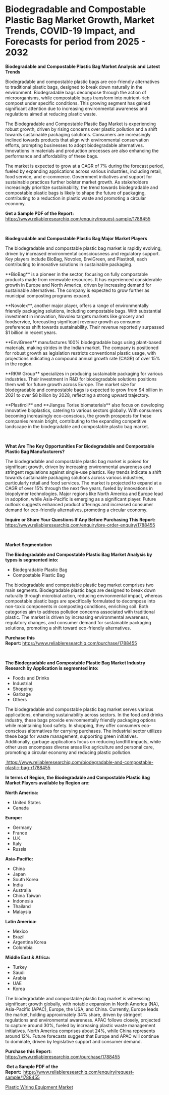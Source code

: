 <p><h1>Biodegradable and Compostable Plastic Bag Market Growth, Market Trends, COVID-19 Impact, and Forecasts for period from 2025 - 2032</h1></p><p><strong>Biodegradable and Compostable Plastic Bag Market Analysis and Latest Trends</strong></p>
<p><p>Biodegradable and compostable plastic bags are eco-friendly alternatives to traditional plastic bags, designed to break down naturally in the environment. Biodegradable bags decompose through the action of microorganisms, while compostable bags transform into nutrient-rich compost under specific conditions. This growing segment has gained significant attention due to increasing environmental awareness and regulations aimed at reducing plastic waste.</p><p>The Biodegradable and Compostable Plastic Bag Market is experiencing robust growth, driven by rising concerns over plastic pollution and a shift towards sustainable packaging solutions. Consumers are increasingly inclined towards products that align with environmental conservation efforts, prompting businesses to adopt biodegradable alternatives. Innovations in materials and production processes are also enhancing the performance and affordability of these bags.</p><p>The market is expected to grow at a CAGR of 7% during the forecast period, fueled by expanding applications across various industries, including retail, food service, and e-commerce. Government initiatives and support for sustainable practices further bolster market growth. As stakeholders increasingly prioritize sustainability, the trend towards biodegradable and compostable plastic bags is likely to shape the future of packaging, contributing to a reduction in plastic waste and promoting a circular economy.</p></p>
<p><strong>Get a Sample PDF of the Report:&nbsp;</strong> <a href="https://www.reliableresearchiq.com/enquiry/request-sample/1788455?utm_campaign=3354&utm_medium=2&utm_source=Github&utm_content=ia&utm_term=05042025&utm_id=biodegradable-and-compostable-plastic-bag">https://www.reliableresearchiq.com/enquiry/request-sample/1788455</a></p>
<p>&nbsp;</p>
<p><strong>Biodegradable and Compostable Plastic Bag Major Market Players</strong></p>
<p><p>The biodegradable and compostable plastic bag market is rapidly evolving, driven by increased environmental consciousness and regulatory support. Key players include BioBag, Novolex, EnviGreen, and Plastiroll, each contributing to innovative solutions in sustainable packaging.</p><p>**BioBag** is a pioneer in the sector, focusing on fully compostable products made from renewable resources. It has experienced considerable growth in Europe and North America, driven by increasing demand for sustainable alternatives. The company is expected to grow further as municipal composting programs expand.</p><p>**Novolex**, another major player, offers a range of environmentally friendly packaging solutions, including compostable bags. With substantial investment in innovation, Novolex targets markets like grocery and foodservice, forecasting significant revenue growth as consumer preferences shift towards sustainability. Their revenue reportedly surpassed $1 billion in recent years.</p><p>**EnviGreen** manufactures 100% biodegradable bags using plant-based materials, making strides in the Indian market. The company is positioned for robust growth as legislation restricts conventional plastic usage, with projections indicating a compound annual growth rate (CAGR) of over 15% in the region.</p><p>**RKW Group** specializes in producing sustainable packaging for various industries. Their investment in R&D for biodegradable solutions positions them well for future growth across Europe. The market size for biodegradable and compostable bags is expected to grow from $4 billion in 2021 to over $8 billion by 2028, reflecting a strong upward trajectory.</p><p>**Plastiroll** and **Jiangsu Torise biomaterials** also focus on developing innovative bioplastics, catering to various sectors globally. With consumers becoming increasingly eco-conscious, the growth prospects for these companies remain bright, contributing to the expanding competitive landscape in the biodegradable and compostable plastic bag market.</p></p>
<p>&nbsp;</p>
<p><strong>What Are The Key Opportunities For Biodegradable and Compostable Plastic Bag Manufacturers?</strong></p>
<p><p>The biodegradable and compostable plastic bag market is poised for significant growth, driven by increasing environmental awareness and stringent regulations against single-use plastics. Key trends indicate a shift towards sustainable packaging solutions across various industries, particularly retail and food services. The market is projected to expand at a CAGR of over 15% through the next five years, fueled by innovations in biopolymer technologies. Major regions like North America and Europe lead in adoption, while Asia-Pacific is emerging as a significant player. Future outlook suggests enhanced product offerings and increased consumer demand for eco-friendly alternatives, promoting a circular economy.</p></p>
<p><strong>Inquire or Share Your Questions If Any Before Purchasing This Report:</strong> <a href="https://www.reliableresearchiq.com/enquiry/pre-order-enquiry/1788455?utm_campaign=3354&utm_medium=2&utm_source=Github&utm_content=ia&utm_term=05042025&utm_id=biodegradable-and-compostable-plastic-bag">https://www.reliableresearchiq.com/enquiry/pre-order-enquiry/1788455</a></p>
<p>&nbsp;</p>
<p><strong>Market Segmentation</strong></p>
<p><strong>The Biodegradable and Compostable Plastic Bag Market Analysis by types is segmented into:</strong></p>
<p><ul><li>Biodegradable Plastic Bag</li><li>Compostable Plastic Bag</li></ul></p>
<p><p>The biodegradable and compostable plastic bag market comprises two main segments. Biodegradable plastic bags are designed to break down naturally through microbial action, reducing environmental impact, whereas compostable plastic bags are specifically formulated to decompose into non-toxic components in composting conditions, enriching soil. Both categories aim to address pollution concerns associated with traditional plastic. The market is driven by increasing environmental awareness, regulatory changes, and consumer demand for sustainable packaging solutions, promoting a shift toward eco-friendly alternatives.</p></p>
<p><strong>Purchase this Report:&nbsp;</strong><a href="https://www.reliableresearchiq.com/purchase/1788455?utm_campaign=3354&utm_medium=2&utm_source=Github&utm_content=ia&utm_term=05042025&utm_id=biodegradable-and-compostable-plastic-bag">https://www.reliableresearchiq.com/purchase/1788455</a></p>
<p>&nbsp;</p>
<p><strong>The Biodegradable and Compostable Plastic Bag Market Industry Research by Application is segmented into:</strong></p>
<p><ul><li>Foods and Drinks</li><li>Industrial</li><li>Shopping</li><li>Garbage</li><li>Others</li></ul></p>
<p><p>The biodegradable and compostable plastic bag market serves various applications, enhancing sustainability across sectors. In the food and drinks industry, these bags provide environmentally friendly packaging options while maintaining food safety. In shopping, they offer consumers eco-conscious alternatives for carrying purchases. The industrial sector utilizes these bags for waste management, supporting green initiatives. Additionally, garbage applications focus on reducing landfill impacts, while other uses encompass diverse areas like agriculture and personal care, promoting a circular economy and reducing plastic pollution.</p></p>
<p><a href="https://www.reliableresearchiq.com/biodegradable-and-compostable-plastic-bag-r1788455?utm_campaign=3354&utm_medium=2&utm_source=Github&utm_content=ia&utm_term=05042025&utm_id=biodegradable-and-compostable-plastic-bag">&nbsp;https://www.reliableresearchiq.com/biodegradable-and-compostable-plastic-bag-r1788455</a></p>
<p><strong>In terms of Region, the Biodegradable and Compostable Plastic Bag Market Players available by Region are:</strong></p>
<p>
    <p> <strong> North America: </strong>
        <ul>
            <li>United States</li>
            <li>Canada</li>
        </ul>
        </p> 
    <p> <strong> Europe: </strong>
        <ul>
            <li>Germany</li>
            <li>France</li>
            <li>U.K.</li>
            <li>Italy</li>
            <li>Russia</li>
        </ul>
        </p> 
    <p> <strong> Asia-Pacific: </strong>
        <ul>
            <li>China</li>
            <li>Japan</li>
            <li>South Korea</li>
            <li>India</li>
            <li>Australia</li>
            <li>China Taiwan</li>
            <li>Indonesia</li>
            <li>Thailand</li>
            <li>Malaysia</li>
        </ul>
        </p> 
    <p> <strong> Latin America: </strong>
        <ul>
            <li>Mexico</li>
            <li>Brazil</li>
            <li>Argentina Korea</li>
            <li>Colombia</li>
        </ul>
        </p> 
    <p> <strong> Middle East & Africa: </strong>
        <ul>
            <li>Turkey</li>
            <li>Saudi</li>
            <li>Arabia</li>
            <li>UAE</li>
            <li>Korea</li>
        </ul>
    </p>
    </p>
<p><p>The biodegradable and compostable plastic bag market is witnessing significant growth globally, with notable expansion in North America (NA), Asia-Pacific (APAC), Europe, the USA, and China. Currently, Europe leads the market, holding approximately 34% share, driven by stringent regulations and environmental awareness. APAC follows closely, projected to capture around 30%, fueled by increasing plastic waste management initiatives. North America comprises about 24%, while China represents around 12%. Future forecasts suggest that Europe and APAC will continue to dominate, driven by legislative support and consumer demand.</p></p>
<p><strong>Purchase this Report: </strong><a href="https://www.reliableresearchiq.com/purchase/1788455?utm_campaign=3354&utm_medium=2&utm_source=Github&utm_content=ia&utm_term=05042025&utm_id=biodegradable-and-compostable-plastic-bag">https://www.reliableresearchiq.com/purchase/1788455</a></p>
<p>&nbsp;<strong>Get a Sample PDF of the Report:&nbsp;&nbsp;</strong><a href="https://www.reliableresearchiq.com/enquiry/request-sample/1788455?utm_campaign=3354&utm_medium=2&utm_source=Github&utm_content=ia&utm_term=05042025&utm_id=biodegradable-and-compostable-plastic-bag">https://www.reliableresearchiq.com/enquiry/request-sample/1788455</a></p>
<p><strong></strong></p>
<p><p><a href="https://github.com/lateshab69/Market-Research-Report-List-1/blob/main/plastic-wiring-equipment-market.md?utm_campaign=3354&utm_medium=2&utm_source=Github&utm_content=ia&utm_term=05042025&utm_id=biodegradable-and-compostable-plastic-bag">Plastic Wiring Equipment Market</a></p></p>